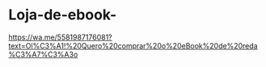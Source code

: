 # Loja-de-ebook- 
https://wa.me/5581987176081?text=Ol%C3%A1!%20Quero%20comprar%20o%20eBook%20de%20reda%C3%A7%C3%A3o
